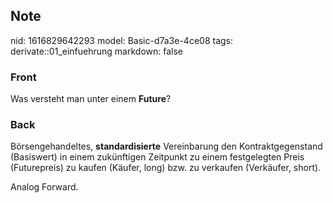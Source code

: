 ## Note
nid: 1616829642293
model: Basic-d7a3e-4ce08
tags: derivate::01_einfuehrung
markdown: false

### Front
Was versteht man unter einem <b>Future</b>?

### Back
Börsengehandeltes, <b>standardisierte</b> Vereinbarung den
Kontraktgegenstand (Basiswert) in einem zukünftigen Zeitpunkt zu
einem festgelegten Preis (Futurepreis) zu kaufen (Käufer, long)
bzw. zu verkaufen (Verkäufer, short).
<div>
  Analog Forward.
</div>
